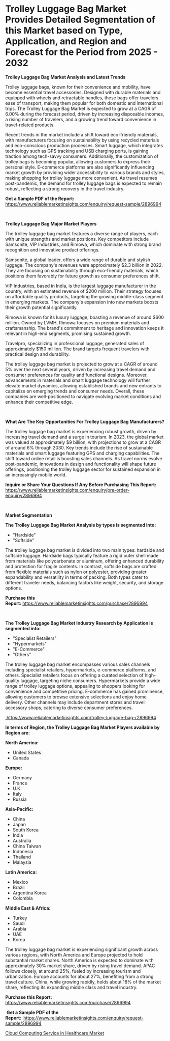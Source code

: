 <p><h1>Trolley Luggage Bag Market Provides Detailed Segmentation of this Market based on Type, Application, and Region and Forecast for the Period from 2025 - 2032</h1></p><p><strong>Trolley Luggage Bag Market Analysis and Latest Trends</strong></p>
<p><p>Trolley luggage bags, known for their convenience and mobility, have become essential travel accessories. Designed with durable materials and equipped with wheels and retractable handles, these bags offer travelers ease of transport, making them popular for both domestic and international trips. The Trolley Luggage Bag Market is expected to grow at a CAGR of 6.00% during the forecast period, driven by increasing disposable incomes, a rising number of travelers, and a growing trend toward convenience in travel-related products.</p><p>Recent trends in the market include a shift toward eco-friendly materials, with manufacturers focusing on sustainability by using recycled materials and eco-conscious production processes. Smart luggage, which integrates technology such as GPS tracking and USB charging ports, is gaining traction among tech-savvy consumers. Additionally, the customization of trolley bags is becoming popular, allowing customers to express their personal style. E-commerce platforms are also significantly influencing market growth by providing wider accessibility to various brands and styles, making shopping for trolley luggage more convenient. As travel resumes post-pandemic, the demand for trolley luggage bags is expected to remain robust, reflecting a strong recovery in the travel industry.</p></p>
<p><strong>Get a Sample PDF of the Report:&nbsp;</strong> <a href="https://www.reliablemarketinsights.com/enquiry/request-sample/2896994?utm_campaign=3191&utm_medium=2&utm_source=Github&utm_content=ia&utm_term=15032025&utm_id=trolley-luggage-bag">https://www.reliablemarketinsights.com/enquiry/request-sample/2896994</a></p>
<p>&nbsp;</p>
<p><strong>Trolley Luggage Bag Major Market Players</strong></p>
<p><p>The trolley luggage bag market features a diverse range of players, each with unique strengths and market positions. Key competitors include Samsonite, VIP Industries, and Rimowa, which dominate with strong brand recognition and innovative product offerings. </p><p>Samsonite, a global leader, offers a wide range of durable and stylish luggage. The company's revenues were approximately $2.3 billion in 2022. They are focusing on sustainability through eco-friendly materials, which positions them favorably for future growth as consumer preferences shift. </p><p>VIP Industries, based in India, is the largest luggage manufacturer in the country, with an estimated revenue of $200 million. Their strategy focuses on affordable quality products, targeting the growing middle-class segment in emerging markets. The company's expansion into new markets boosts their growth potential significantly.</p><p>Rimowa is known for its luxury luggage, boasting a revenue of around $600 million. Owned by LVMH, Rimowa focuses on premium materials and craftsmanship. The brand's commitment to heritage and innovation keeps it relevant in high-end segments, promising sustained growth. </p><p>Travelpro, specializing in professional luggage, generated sales of approximately $150 million. The brand targets frequent travelers with practical design and durability. </p><p>The trolley luggage bag market is projected to grow at a CAGR of around 5% over the next several years, driven by increasing travel demand and consumer preferences for quality and functional designs. Moreover, advancements in materials and smart luggage technology will further elevate market dynamics, allowing established brands and new entrants to capitalize on emerging trends and consumer needs. Overall, these companies are well-positioned to navigate evolving market conditions and enhance their competitive edge.</p></p>
<p>&nbsp;</p>
<p><strong>What Are The Key Opportunities For Trolley Luggage Bag Manufacturers?</strong></p>
<p><p>The trolley luggage bag market is experiencing robust growth, driven by increasing travel demand and a surge in tourism. In 2023, the global market was valued at approximately $9 billion, with projections to grow at a CAGR of around 6% through 2030. Key trends include the rise of sustainable materials and smart luggage featuring GPS and charging capabilities. The shift toward online retail is boosting sales channels. As travel norms evolve post-pandemic, innovations in design and functionality will shape future offerings, positioning the trolley luggage sector for sustained expansion in an increasingly mobile world.</p></p>
<p><strong>Inquire or Share Your Questions If Any Before Purchasing This Report:</strong> <a href="https://www.reliablemarketinsights.com/enquiry/pre-order-enquiry/2896994?utm_campaign=3191&utm_medium=2&utm_source=Github&utm_content=ia&utm_term=15032025&utm_id=trolley-luggage-bag">https://www.reliablemarketinsights.com/enquiry/pre-order-enquiry/2896994</a></p>
<p>&nbsp;</p>
<p><strong>Market Segmentation</strong></p>
<p><strong>The Trolley Luggage Bag Market Analysis by types is segmented into:</strong></p>
<p><ul><li>"Hardside"</li><li>"Softside"</li></ul></p>
<p><p>The trolley luggage bag market is divided into two main types: hardside and softside luggage. Hardside bags typically feature a rigid outer shell made from materials like polycarbonate or aluminum, offering enhanced durability and protection for fragile contents. In contrast, softside bags are crafted from flexible materials such as nylon or polyester, providing greater expandability and versatility in terms of packing. Both types cater to different traveler needs, balancing factors like weight, security, and storage options.</p></p>
<p><strong>Purchase this Report:&nbsp;</strong><a href="https://www.reliablemarketinsights.com/purchase/2896994?utm_campaign=3191&utm_medium=2&utm_source=Github&utm_content=ia&utm_term=15032025&utm_id=trolley-luggage-bag">https://www.reliablemarketinsights.com/purchase/2896994</a></p>
<p>&nbsp;</p>
<p><strong>The Trolley Luggage Bag Market Industry Research by Application is segmented into:</strong></p>
<p><ul><li>"Specialist Retailers"</li><li>"Hypermarkets"</li><li>"E-Commerce"</li><li>"Others"</li></ul></p>
<p><p>The trolley luggage bag market encompasses various sales channels including specialist retailers, hypermarkets, e-commerce platforms, and others. Specialist retailers focus on offering a curated selection of high-quality luggage, targeting niche consumers. Hypermarkets provide a wide range of trolley luggage options, appealing to shoppers looking for convenience and competitive pricing. E-commerce has gained prominence, allowing customers to browse extensive selections and enjoy home delivery. Other channels may include department stores and travel accessory shops, catering to diverse consumer preferences.</p></p>
<p><a href="https://www.reliablemarketinsights.com/trolley-luggage-bag-r2896994?utm_campaign=3191&utm_medium=2&utm_source=Github&utm_content=ia&utm_term=15032025&utm_id=trolley-luggage-bag">&nbsp;https://www.reliablemarketinsights.com/trolley-luggage-bag-r2896994</a></p>
<p><strong>In terms of Region, the Trolley Luggage Bag Market Players available by Region are:</strong></p>
<p>
    <p> <strong> North America: </strong>
        <ul>
            <li>United States</li>
            <li>Canada</li>
        </ul>
        </p> 
    <p> <strong> Europe: </strong>
        <ul>
            <li>Germany</li>
            <li>France</li>
            <li>U.K.</li>
            <li>Italy</li>
            <li>Russia</li>
        </ul>
        </p> 
    <p> <strong> Asia-Pacific: </strong>
        <ul>
            <li>China</li>
            <li>Japan</li>
            <li>South Korea</li>
            <li>India</li>
            <li>Australia</li>
            <li>China Taiwan</li>
            <li>Indonesia</li>
            <li>Thailand</li>
            <li>Malaysia</li>
        </ul>
        </p> 
    <p> <strong> Latin America: </strong>
        <ul>
            <li>Mexico</li>
            <li>Brazil</li>
            <li>Argentina Korea</li>
            <li>Colombia</li>
        </ul>
        </p> 
    <p> <strong> Middle East & Africa: </strong>
        <ul>
            <li>Turkey</li>
            <li>Saudi</li>
            <li>Arabia</li>
            <li>UAE</li>
            <li>Korea</li>
        </ul>
    </p>
    </p>
<p><p>The trolley luggage bag market is experiencing significant growth across various regions, with North America and Europe projected to hold substantial market shares. North America is expected to dominate with approximately 30% market share, driven by rising travel demand. APAC follows closely, at around 25%, fueled by increasing tourism and urbanization. Europe accounts for about 27%, benefiting from a strong travel culture. China, while growing rapidly, holds about 18% of the market share, reflecting its expanding middle class and travel industry.</p></p>
<p><strong>Purchase this Report: </strong><a href="https://www.reliablemarketinsights.com/purchase/2896994?utm_campaign=3191&utm_medium=2&utm_source=Github&utm_content=ia&utm_term=15032025&utm_id=trolley-luggage-bag">https://www.reliablemarketinsights.com/purchase/2896994</a></p>
<p>&nbsp;<strong>Get a Sample PDF of the Report:&nbsp;&nbsp;</strong><a href="https://www.reliablemarketinsights.com/enquiry/request-sample/2896994?utm_campaign=3191&utm_medium=2&utm_source=Github&utm_content=ia&utm_term=15032025&utm_id=trolley-luggage-bag">https://www.reliablemarketinsights.com/enquiry/request-sample/2896994</a></p>
<p><strong></strong></p>
<p><p><a href="https://github.com/shopovdjondo/Market-Research-Report-List-1/blob/main/cloud-computing-service-in-healthcare-market.md?utm_campaign=3191&utm_medium=2&utm_source=Github&utm_content=ia&utm_term=15032025&utm_id=trolley-luggage-bag">Cloud Computing Service in Healthcare Market</a></p></p>
